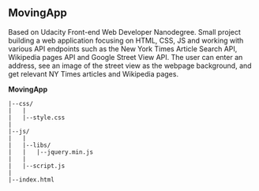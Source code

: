 ## MovingApp

Based on Udacity Front-end Web Developer Nanodegree.
Small project building a web application focusing on HTML, CSS, JS and working with various API endpoints such as the New York Times Article Search API, Wikipedia pages API and Google Street View API. The user can enter an address, see an image of the street view as the webpage background, and get relevant NY Times articles and Wikipedia pages. 

**MovingApp**

	|--css/
	|	|
	|	|--style.css
	|
	|--js/
	|	|
	|	|--libs/
	|	|	|--jquery.min.js
	|	|
	|	|--script.js
	|
	|--index.html
